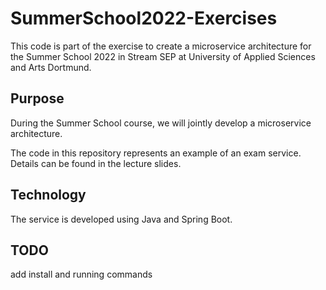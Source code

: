 # SummerSchool2022-Exercises
This code is part of the exercise to create a microservice architecture for the Summer School 2022 in Stream SEP at University of Applied Sciences and Arts Dortmund.

## Purpose
During the Summer School course, we will jointly develop a microservice architecture. 

The code in this repository represents an example of an exam service. Details can be found in the lecture slides.

## Technology
The service is developed using Java and Spring Boot.

## TODO
add install and running commands
